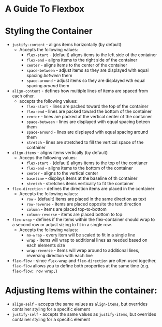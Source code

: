 # A Guide To Flexbox 

# Styling the Container 

* `justify-content` - aligns items horizontally (by default) 
    * Accepts the following values: 
        * `flex-start` - (default) aligns items to the left side of the container 
        * `flex-end` - aligns items to the right side of the container 
        * `center` - aligns items to the center of the container 
        * `space-between` - adjust items so they are displayed with equal spacing _between_ them 
        * `space-around` - adjust items so they are displayed wth equal spacing _around_ them 
* `align-content` - defines how multiple lines of items are spaced from each other. 
    * accepts the following values: 
        * `flex-start` - lines are packed toward the top of the container 
        * `flex-end` - lines are packed toward the bottom of the container 
        * `center` - lines are packed at the vertical center of the container 
        * `space-between` - lines are displayed with equal spacing beteen them 
        * `space-around` - lines are displayed with equal spacing around them 
        * `stretch` - lines are stretched to fill the vertical space of the container 
* `align-items` - aligns items vertically (by default)
    * Acceps the following values: 
        * `flex-start` - (default) aligns items to the top of the contianer 
        * `flex-end` - aligns items to the bottom of the container 
        * `center` - aligns to the vertical center 
        * `baseline` - displays items at the baseline of th container 
        * `stretch` - stretches items vertically to fit the container 
* `flex-direction` -  defines the direction items are placed in the container
    * Accepts the following values: 
        * `row` - (default) items are placed in the same direction as text 
        * `row-reverse` - items are placed opposite the text direction 
        * `column` - items are placed top-to-bottom 
        * `column-reverse` - items are placed bottom to top
* `flex-wrap` - defines if the items within the flex-container should wrap to a second row or adjust sizing to fit in a single row. 
    * Accepts the following values: 
        * `no-wrap` - every item will be scaled to fit in a single line 
        * `wrap` - items will wrap to additional lines as needed based on each elements size 
        * `wrap-reverse` - items will wrap around to additional lines, reversing direction with each line
* `flex-flow` - since `flex-wrap` and `flex-direction` are often used together, `flex-flow` allows you to define both properties at the same time (e.g. `flex-flow: row wrap;`)


# Adjusting Items within the container: 

* `align-self` - accepts the same values as `align-items`, but overrides container styling for a specific element 
* `justify-self` - accepts the same values as `justify-items`, but overrides container styling for a specific element 